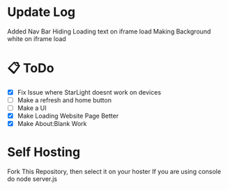 # Update Log
Added Nav Bar
Hiding Loading text on iframe load
Making Background white on iframe load
# 📋 ToDo
- [x] Fix Issue where StarLight doesnt work on devices
- [ ] Make a refresh and home button
- [ ] Make a UI
- [x] Make Loading Website Page Better
- [x] Make About:Blank Work

# Self Hosting
Fork This Repository, then select it on your hoster 
If you are using console do node server.js
